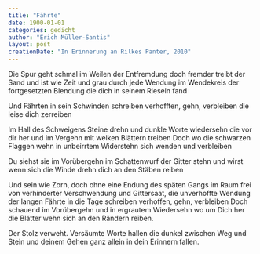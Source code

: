 ```yaml
---
title: "Fährte"
date: 1900-01-01
categories: gedicht
author: "Erich Müller-Santis"
layout: post
creationDate: "In Erinnerung an Rilkes Panter, 2010"
---
```

Die Spur geht schmal im Weilen der Entfremdung
doch fremder treibt der Sand
und ist wie Zeit und grau durch jede Wendung
im Wendekreis der fortgesetzten Blendung
die dich in seinem Rieseln fand

Und Fährten in sein Schwinden schreiben
verhofften, gehn, verbleiben
die leise dich zerreiben

Im Hall des Schweigens Steine drehn
und dunkle Worte wiedersehn
die vor dir her und im Vergehn
mit welken Blättern treiben
Doch wo die schwarzen Flaggen wehn
in unbeirrtem Widerstehn
sich wenden und verbleiben

Du siehst sie im Vorübergehn
im Schattenwurf der Gitter stehn
und wirst wenn sich die Winde drehn
dich an den Stäben reiben

Und sein wie Zorn, doch ohne eine Endung
des späten Gangs im Raum
frei von verhinderter Verschwendung
und Gittersaat, die unverhoffte Wendung
der langen Fährte in die Tage schreiben
verhoffen, gehn, verbleiben
Doch schauend im Vorübergehn
und in ergrautem Wiedersehn
wo um Dich her die Blätter wehn
sich an den Rändern reiben.

Der Stolz verweht. Versäumte Worte hallen
die dunkel zwischen Weg und Stein
und deinem Gehen ganz allein
in dein Erinnern fallen.
